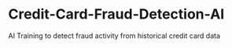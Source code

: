 # Credit-Card-Fraud-Detection-AI
AI Training to detect fraud activity from historical credit card data
